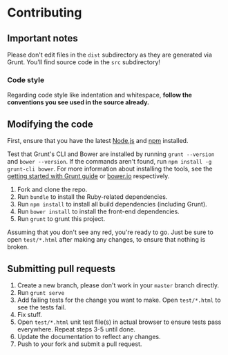 # Contributing

## Important notes
Please don't edit files in the `dist` subdirectory as they are generated via Grunt. You'll find source code in the `src` subdirectory!

### Code style
Regarding code style like indentation and whitespace, **follow the conventions you see used in the source already.**

## Modifying the code
First, ensure that you have the latest [Node.js](http://nodejs.org/) and [npm](http://npmjs.org/) installed.

Test that Grunt's CLI and Bower are installed by running `grunt --version` and `bower --version`.  If the commands aren't found, run `npm install -g grunt-cli bower`.  For more information about installing the tools, see the [getting started with Grunt guide](http://gruntjs.com/getting-started) or [bower.io](http://bower.io/) respectively.

1. Fork and clone the repo.
1. Run `bundle` to install the Ruby-related dependencies.
1. Run `npm install` to install all build dependencies (including Grunt).
1. Run `bower install` to install the front-end dependencies.
1. Run `grunt` to grunt this project.

Assuming that you don't see any red, you're ready to go. Just be sure to open `test/*.html` after making any changes, to ensure that nothing is broken.

## Submitting pull requests

1. Create a new branch, please don't work in your `master` branch directly.
1. Run `grunt serve`
1. Add failing tests for the change you want to make. Open `test/*.html` to see the tests fail.
1. Fix stuff.
1. Open `test/*.html` unit test file(s) in actual browser to ensure tests pass everywhere. Repeat steps 3-5 until done.
1. Update the documentation to reflect any changes.
1. Push to your fork and submit a pull request.
